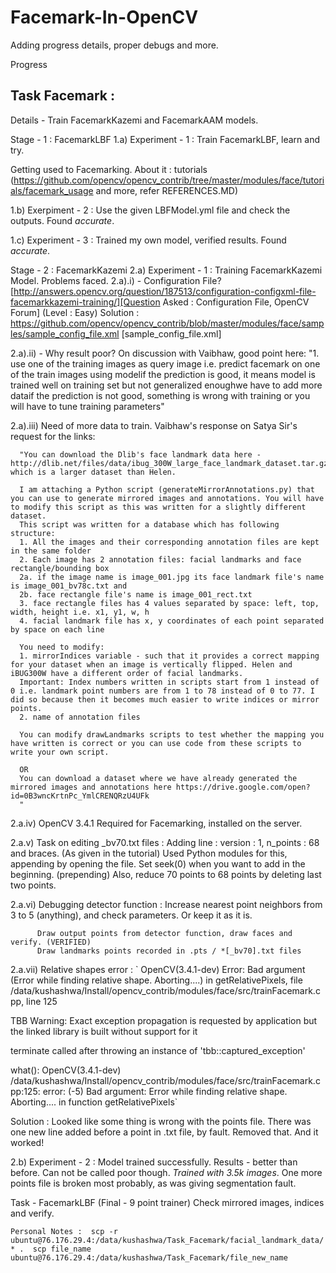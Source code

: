 # Facemark-In-OpenCV

Adding progress details, proper debugs and more.

Progress
## Task Facemark :

Details - Train FacemarkKazemi and FacemarkAAM models.

Stage - 1 : FacemarkLBF
1.a) Experiment - 1 : Train FacemarkLBF, learn and try.

Getting used to Facemarking. About it : tutorials (https://github.com/opencv/opencv_contrib/tree/master/modules/face/tutorials/facemark_usage and more, refer REFERENCES.MD)

1.b) Exerpiment - 2 : Use the given LBFModel.yml file and check the outputs. Found *accurate*. 

1.c) Experiment - 3 : Trained my own model, verified results. Found *accurate*.

Stage - 2 : FacemarkKazemi
2.a) Experiment - 1 : Training FacemarkKazemi Model. Problems faced.
  2.a).i) - Configuration File? [http://answers.opencv.org/question/187513/configuration-configxml-file-facemarkkazemi-training/][Question Asked : Configuration File, OpenCV Forum] (Level : Easy)
            Solution : https://github.com/opencv/opencv_contrib/blob/master/modules/face/samples/sample_config_file.xml [sample_config_file.xml]
  
  2.a).ii) - Why result poor? On discussion with Vaibhaw, good point here:
          "1. use one of the training images as query image i.e. predict facemark on one of the train images using modelif the prediction is good, it means model is trained well on training set but not generalized enoughwe have to add more dataif the prediction is not good, something is wrong with training or you will have to tune training parameters"
    
 2.a).iii) Need of more data to train. Vaibhaw's response on Satya Sir's request for the links:
 
      "You can download the Dlib's face landmark data here - http://dlib.net/files/data/ibug_300W_large_face_landmark_dataset.tar.gz which is a larger dataset than Helen.

      I am attaching a Python script (generateMirrorAnnotations.py) that you can use to generate mirrored images and annotations. You will have to modify this script as this was written for a slightly different dataset.
      This script was written for a database which has following structure:
      1. All the images and their corresponding annotation files are kept in the same folder
      2. Each image has 2 annotation files: facial landmarks and face rectangle/bounding box
      2a. if the image name is image_001.jpg its face landmark file's name is image_001_bv78c.txt and 
      2b. face rectangle file's name is image_001_rect.txt
      3. face rectangle files has 4 values separated by space: left, top, width, height i.e. x1, y1, w, h
      4. facial landmark file has x, y coordinates of each point separated by space on each line

      You need to modify:
      1. mirrorIndices variable - such that it provides a correct mapping for your dataset when an image is vertically flipped. Helen and iBUG300W have a different order of facial landmarks.
      Important: Index numbers written in scripts start from 1 instead of 0 i.e. landmark point numbers are from 1 to 78 instead of 0 to 77. I did so because then it becomes much easier to write indices or mirror points.
      2. name of annotation files

      You can modify drawLandmarks scripts to test whether the mapping you have written is correct or you can use code from these scripts to write your own script.
      
      OR
      You can download a dataset where we have already generated the mirrored images and annotations here https://drive.google.com/open?id=0B3wncKrtnPc_YmlCRENQRzU4UFk
      "
  2.a.iv) OpenCV 3.4.1 Required for Facemarking, installed on the server.
  
  2.a.v)  Task on editing \_bv70.txt files :
          Adding line : version : 1, n_points : 68 and braces. (As given in the tutorial)
          Used Python modules for this, appending by opening the file.
          Set seek(0) when you want to add in the beginning. (prepending)
          Also, reduce 70 points to 68 points by deleting last two points.
  
  2.a.vi) Debugging detector function : Increase nearest point neighbors from 3 to 5 (anything), and check parameters. Or       keep it as it is. 
  
          Draw output points from detector function, draw faces and verify. (VERIFIED)
          Draw landmarks points recorded in .pts / *[_bv70].txt files 

  2.a.vii) Relative shapes error : 
  `
  OpenCV(3.4.1-dev) Error: Bad argument (Error while finding relative shape. Aborting....) in getRelativePixels, file /data/kushashwa/Install/opencv_contrib/modules/face/src/trainFacemark.cpp, line 125

TBB Warning: Exact exception propagation is requested by application but the linked library is built without support for it

terminate called after throwing an instance of 'tbb::captured_exception'

  what():  OpenCV(3.4.1-dev) /data/kushashwa/Install/opencv_contrib/modules/face/src/trainFacemark.cpp:125: error: (-5) Bad argument: Error while finding relative shape. Aborting.... in function getRelativePixels`

Solution : Looked like some thing is wrong with the points file. There was one new line added before a point in .txt file, by fault. Removed that. And it worked!

2.b) Experiment - 2 : Model trained successfully. Results - better than before. Can not be called poor though. *Trained with 3.5k images*. One more points file is broken most probably, as was giving segmentation fault. 

Task - FacemarkLBF (Final - 9 point trainer)
Check mirrored images, indices and verify.

`Personal Notes : 
scp -r ubuntu@76.176.29.4:/data/kushashwa/Task_Facemark/facial_landmark_data/* . 
scp file_name ubuntu@76.176.29.4:/data/kushashwa/Task_Facemark/file_new_name
`
